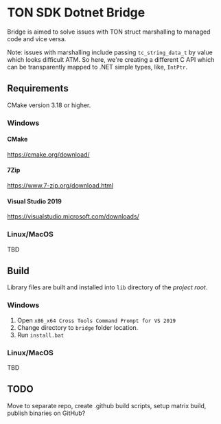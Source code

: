 ﻿# TON SDK Dotnet Bridge

Bridge is aimed to solve issues with TON struct marshalling to managed code and vice versa.

Note: issues with marshalling include passing `tc_string_data_t` by value which looks
difficult ATM. So here, we're creating a different C API which can be transparently
mapped to .NET simple types, like, `IntPtr`.

## Requirements

CMake version 3.18 or higher.

### Windows

#### CMake

https://cmake.org/download/

#### 7Zip

https://www.7-zip.org/download.html

#### Visual Studio 2019

https://visualstudio.microsoft.com/downloads/

### Linux/MacOS

TBD

## Build

Library files are built and installed into `lib` directory of the _project root_.

### Windows

1. Open `x86_x64 Cross Tools Command Prompt for VS 2019`
2. Change directory to `bridge` folder location.
3. Run `install.bat`

### Linux/MacOS

TBD

## TODO

Move to separate repo, create .github build scripts, setup matrix build, publish binaries on GitHub?